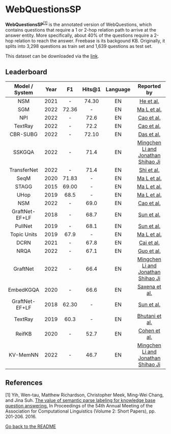 # WebQuestionsSP

**WebQuestionsSP**<sup>[[1]](#myfootnote1)</sup> is the annotated version of WebQuestions, which contains questions that require a 1 or 2-hop relation path to arrive at the answer entity. 
More specifically, about 40% of the questions require a 2-hop relation to reach the answer. Freebase is its backgound KB. Originally, it splits into 3,298 questions 
as train set and 1,639 questions as test set. 

This dataset can be downloaded via the [link](https://www.microsoft.com/en-us/download/details.aspx?id=52763).


## Leaderboard 

| Model / System | Year |  F1   | Hits@1 | Language |                                   Reported by                                   |
|:--------------:|:----:|:-----:|:------:|:--------:|:-------------------------------------------------------------------------------:|
|      NSM       | 2021 |   -   | 74.30  |    EN    |                [He et al.](https://arxiv.org/pdf/2101.03737.pdf)                |
|      SGM       | 2022 | 72.36 |   -    |    EN    | [Ma L et al.](https://ieeexplore.ieee.org/stamp/stamp.jsp?tp=&arnumber=9747229) |
|      NPI       | 2022 |   -   |  72.6  |    EN    |                [Cao et al.](https://aclanthology.org/2022.acl-long.559.pdf)                 |
|    TextRay     | 2022 |   -   |  72.2  |    EN    |                [Cao et al.](https://aclanthology.org/2022.acl-long.559.pdf)                 |
|    CBR-SUBG    | 2022 |   -   | 72.10  |    EN    |               [Das et al.](https://arxiv.org/pdf/2202.10610.pdf)                |
|     SSKGQA     | 2022 |   -   |  71.4  |    EN    |   [Mingchen Li and Jonathan Shihao Ji](https://arxiv.org/pdf/2204.10194.pdf)    |
|  TransferNet   | 2022 |   -   |  71.4  |    EN    |               [Shi et al.](https://arxiv.org/pdf/2104.07302.pdf)                |
|      SeqM      | 2020 | 71.83 |   -    |    EN    | [Ma L et al.](https://ieeexplore.ieee.org/stamp/stamp.jsp?tp=&arnumber=9747229) |
|     STAGG      | 2015 | 69.00 |   -    |    EN    | [Ma L et al.](https://ieeexplore.ieee.org/stamp/stamp.jsp?tp=&arnumber=9747229) |
|      UHop      | 2019 | 68.5  |   -    |    EN    | [Ma L et al.](https://ieeexplore.ieee.org/stamp/stamp.jsp?tp=&arnumber=9747229) |
|      NSM       | 2022 |   -   |  69.0  |    EN    |                [Cao et al.](https://aclanthology.org/2022.acl-long.559.pdf)                 |
| GraftNet-EF+LF | 2018 |   -   |  68.7  |    EN    |               [Sun et al.](https://aclanthology.org/D18-1455.pdf)               |
|    PullNet     | 2019 |   -   |  68.1  |    EN    |               [Sun et al.](https://arxiv.org/pdf/1904.09537.pdf)                |
|  Topic Units   | 2019 | 67.9  |   -    |    EN    | [Ma L et al.](https://ieeexplore.ieee.org/stamp/stamp.jsp?tp=&arnumber=9747229) |
|      DCRN      | 2021 |   -   |  67.8  |    EN    |         [Cai et al.](https://aclanthology.org/2021.findings-acl.19.pdf)         |
|      NRQA      | 2022 |   -   |  67.1  |    EN    | [Guo et al.](https://link.springer.com/content/pdf/10.1007/s10489-022-03927-0.pdf)  |
|    GraftNet    | 2022 |   -   |  66.4  |    EN    |   [Mingchen Li and Jonathan Shihao Ji](https://arxiv.org/pdf/2204.10194.pdf)    |
|   EmbedKGQA    | 2020 |   -   |  66.6  |    EN    |         [Saxena et al.](https://aclanthology.org/2020.acl-main.412.pdf)         |
| GraftNet-EF+LF | 2018 | 62.30 |   -    |    EN    |               [Sun et al.](https://aclanthology.org/D18-1455.pdf)               |
|    TextRay     | 2019 | 60.3  |   -    |    EN    |      [Bhutani et al.](https://dl.acm.org/doi/pdf/10.1145/3357384.3358033)       |
|     ReifKB     | 2020 |   -   |  52.7  |    EN    |              [Cohen et al.](https://arxiv.org/pdf/2002.06115.pdf)               |
|    KV-MemNN    | 2022 |   -   |  46.7  |    EN    |   [Mingchen Li and Jonathan Shihao Ji](https://arxiv.org/pdf/2204.10194.pdf)    |

## References 
<a name="myfootnote1">[1]</a> Yih, Wen-tau, Matthew Richardson, Christopher Meek, Ming-Wei Chang, and Jina Suh. [The value of semantic parse labeling for knowledge base question answering.](http://anthology.aclweb.org/P16-2033) In Proceedings of the 54th Annual Meeting of the Association for Computational Linguistics (Volume 2: Short Papers), pp. 201-206. 2016.


[Go back to the README](../README.md)
